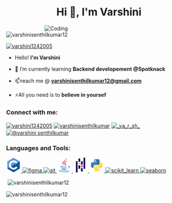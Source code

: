 <h1 align="center">Hi 👋, I'm Varshini</h1>
<img align="right" alt="Coding" width="400" src="https://i.pinimg.com/originals/e7/26/c7/e726c74ac081eed50feee1433d12c998.gif">

<p align="left"> <img src="https://komarev.com/ghpvc/?username=varshinisenthilkumar12&label=Profile%20views&color=0e75b6&style=flat" alt="varshinisenthilkumar12" /> </p>

<p align="left"> <a href="https://twitter.com/varshini1242005" target="blank"><img src="https://img.shields.io/twitter/follow/varshini1242005?logo=twitter&style=for-the-badge" alt="varshini1242005" /></a> </p>

- Hello! **I'm Varshini**

- 🌱 I’m currently learning **Backend developement @Spotknack**

- 📫reach me @ **varshinisenthilkumar12@gmail.com**

- ⚡All you need is to **believe in yoursef**

<h3 align="left">Connect with me:</h3>
<p align="left">
<a href="https://twitter.com/varshini1242005" target="blank"><img align="center" src="https://raw.githubusercontent.com/rahuldkjain/github-profile-readme-generator/master/src/images/icons/Social/twitter.svg" alt="varshini1242005" height="30" width="40" /></a>
<a href="https://linkedin.com/in/varshinisenthilkumar" target="blank"><img align="center" src="https://raw.githubusercontent.com/rahuldkjain/github-profile-readme-generator/master/src/images/icons/Social/linked-in-alt.svg" alt="varshinisenthilkumar" height="30" width="40" /></a>
<a href="https://instagram.com/_va_r_sh_" target="blank"><img align="center" src="https://raw.githubusercontent.com/rahuldkjain/github-profile-readme-generator/master/src/images/icons/Social/instagram.svg" alt="_va_r_sh_" height="30" width="40" /></a>
<a href="https://medium.com/@varshini senthilkumar" target="blank"><img align="center" src="https://raw.githubusercontent.com/rahuldkjain/github-profile-readme-generator/master/src/images/icons/Social/medium.svg" alt="@varshini senthilkumar" height="30" width="40" /></a>
</p>

<h3 align="left">Languages and Tools:</h3>
<p align="left"> <a href="https://www.cprogramming.com/" target="_blank" rel="noreferrer"> <img src="https://raw.githubusercontent.com/devicons/devicon/master/icons/c/c-original.svg" alt="c" width="40" height="40"/> </a> <a href="https://www.figma.com/" target="_blank" rel="noreferrer"> <img src="https://www.vectorlogo.zone/logos/figma/figma-icon.svg" alt="figma" width="40" height="40"/> </a> <a href="https://git-scm.com/" target="_blank" rel="noreferrer"> <img src="https://www.vectorlogo.zone/logos/git-scm/git-scm-icon.svg" alt="git" width="40" height="40"/> </a> <a href="https://www.java.com" target="_blank" rel="noreferrer"> <img src="https://raw.githubusercontent.com/devicons/devicon/master/icons/java/java-original.svg" alt="java" width="40" height="40"/> </a> <a href="https://pandas.pydata.org/" target="_blank" rel="noreferrer"> <img src="https://raw.githubusercontent.com/devicons/devicon/2ae2a900d2f041da66e950e4d48052658d850630/icons/pandas/pandas-original.svg" alt="pandas" width="40" height="40"/> </a> <a href="https://www.python.org" target="_blank" rel="noreferrer"> <img src="https://raw.githubusercontent.com/devicons/devicon/master/icons/python/python-original.svg" alt="python" width="40" height="40"/> </a> <a href="https://scikit-learn.org/" target="_blank" rel="noreferrer"> <img src="https://upload.wikimedia.org/wikipedia/commons/0/05/Scikit_learn_logo_small.svg" alt="scikit_learn" width="40" height="40"/> </a> <a href="https://seaborn.pydata.org/" target="_blank" rel="noreferrer"> <img src="https://seaborn.pydata.org/_images/logo-mark-lightbg.svg" alt="seaborn" width="40" height="40"/> </a> </p>

<p>&nbsp;<img align="center" src="https://github-readme-stats.vercel.app/api?username=varshinisenthilkumar12&show_icons=true&locale=en" alt="varshinisenthilkumar12" /></p>

<p><img align="center" src="https://github-readme-streak-stats.herokuapp.com/?user=varshinisenthilkumar12&" alt="varshinisenthilkumar12" /></p>
